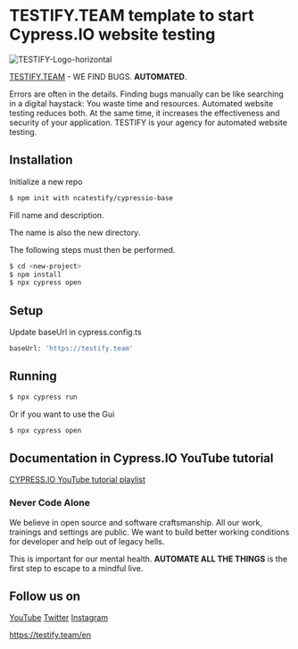# TESTIFY.TEAM template to start Cypress.IO website testing

![TESTIFY-Logo-horizontal](https://user-images.githubusercontent.com/108877931/213471758-3fa5694f-2b6f-4c1d-9161-26b512fe3968.jpg)

[TESTIFY.TEAM](https://testify.team) - WE FIND BUGS. **AUTOMATED**.

Errors are often in the details. Finding bugs manually can be like searching in a digital haystack: You waste time and resources. Automated website testing reduces both. At the same time, it increases the effectiveness and security of your application. TESTIFY is your agency for automated website testing.

## Installation

Initialize a new repo

```bash
$ npm init with ncatestify/cypressio-base
```

Fill name and description.

The name is also the new directory.

The following steps must then be performed.

```bash
$ cd <new-project>
$ npm install
$ npx cypress open
```

## Setup

Update baseUrl in cypress.config.ts

```bash
baseUrl: 'https://testify.team'
```

## Running

```bash
$ npx cypress run
```

Or if you want to use the Gui

```bash
$ npx cypress open
```

## Documentation in Cypress.IO YouTube tutorial

[CYPRESS.IO YouTube tutorial playlist](https://studio.youtube.com/channel/UCjVT6iJ_wg7OM0DkV5TpNCQ/playlists)

### Never Code Alone

We believe in open source and software craftsmanship. All our work, trainings and settings are public. We want to build better working conditions for developer and help out of legacy hells.

This is important for our mental health. **AUTOMATE ALL THE THINGS** is the first step to escape to a mindful live.

## Follow us on

[YouTube](https://www.youtube.com/channel/UCidbyfn89Z405a4YC9F_gmA)
[Twitter](https://twitter.com/NCATestify)
[Instagram](https://www.instagram.com/nca_testify/)

https://testify.team/en
